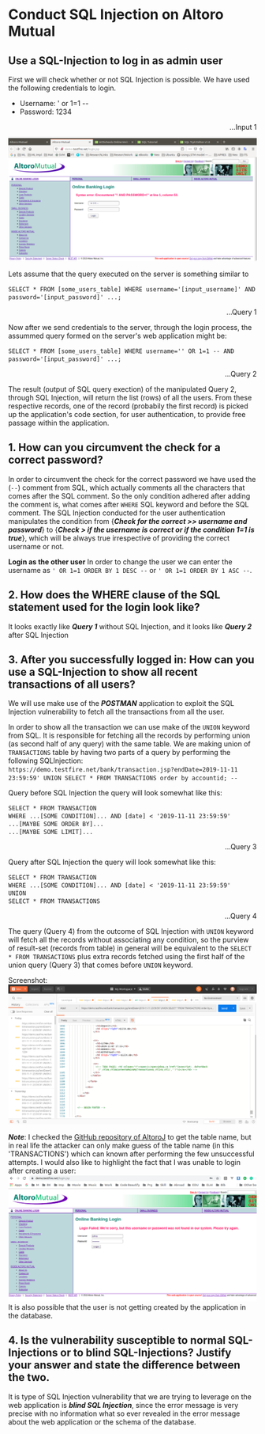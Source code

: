 # Conduct SQL Injection on Altoro Mutual

## Use a SQL-Injection to log in as admin user

First we will check whether or not SQL Injection is possible. We have used the following credentials to login.
 - Username: ' or 1=1 --
 - Password: 1234  
<div style="text-align: right"> ...Input 1 </div>


![Screenshot](img/AltoroMutual_Login_SQLInjection_Credentials.png)

Lets assume that the query executed on the server is something similar to
```
SELECT * FROM [some_users_table] WHERE username='[input_username]' AND password='[input_password]' ...;
```
<div style="text-align: right"> ...Query 1 </div>

Now after we send credentials to the server, through the login process, the assummed query formed on the server's web application might be:
```
SELECT * FROM [some_users_table] WHERE username='' OR 1=1 -- AND password='[input_password]' ...;
```
<div style="text-align: right"> ...Query 2 </div>

The result (output of SQL query exection) of the manipulated Query 2, through SQL Injection, will return the list (rows) of all the users. From these respective records, one of the record (probabily the first record) is picked up the application's code section, for user authentication, to provide free passage within the application.

## 1. How can you circumvent the check for a correct password?

In order to circumvent the check for the correct password we have used the (`--`) comment from SQL, which actually comments all the characters that comes after the SQL comment. So the only condition adhered after adding the comment is, what comes after `WHERE` SQL keyword and before the SQL comment. The SQL Injection conducted for the user authentication manipulates the condition from {***Check for the correct >> username and password***} to {***Check > if the username is correct or if the condition 1=1 is true***}, which will be always true irrespective of providing the correct username or not.

**Login as the other user**
In order to change the user we can enter the username as `' OR 1=1 ORDER BY 1 DESC --` or `' OR 1=1 ORDER BY 1 ASC --`.


## 2. How does the WHERE clause of the SQL statement used for the login look like?

It looks exactly like ***Query 1*** without SQL Injection, and it looks like ***Query 2*** after SQL Injection


## 3. After you successfully logged in: How can you use a SQL-Injection to show all recent transactions of all users?

We will use make use of the ***POSTMAN*** application to exploit the SQL Injection vulnerability to fetch all the transactions from all the user.

In order to show all the transaction we can use make of the `UNION` keyword from SQL. It is responsible for fetching all the records by performing union (as second half of any query) with the same table. We are making union of `TRANSACTIONS` table by having two parts of a query by performing the following SQLInjection:  
`https://demo.testfire.net/bank/transaction.jsp?endDate=2019-11-11 23:59:59' UNION SELECT * FROM TRANSACTIONS order by accountid; --`

Query before SQL Injection the query will look somewhat like this:
```
SELECT * FROM TRANSACTION
WHERE ...[SOME CONDITION]... AND [date] < '2019-11-11 23:59:59'
...[MAYBE SOME ORDER BY]...
...[MAYBE SOME LIMIT]...
```
<div style="text-align: right"> ...Query 3 </div>


Query after SQL Injection the query will look somewhat like this:
```
SELECT * FROM TRANSACTION
WHERE ...[SOME CONDITION]... AND [date] < '2019-11-11 23:59:59'
UNION
SELECT * FROM TRANSACTIONS
```
<div style="text-align: right"> ...Query 4 </div>

The query (Query 4) from the outcome of SQL Injection with `UNION` keyword will fetch all the records without associating any condition, so the purview of result-set (records from table) in general will be equivalent to the `SELECT * FROM TRANSACTIONS` plus extra records fetched using the first half of the union query (Query 3) that comes before `UNION` keyword.
 
Screenshot:
![Screenshot](img/SQLInjection_All_Transaction.png)

***Note***: I checked the [GitHub repository of AltoroJ](https://github.com/hclproducts/AltoroJ/tree/AltoroJ-3.2) to get the table name, but in real life the attacker can only make guess of the table name (in this 'TRANSACTIONS') which can known after performing the few unsuccessful attempts. I would also like to highlight the fact that I was unable to login after creating a user:  
![Screenshot](img/SQLInjection_User_Not_Created.png)  
It is also possible that the user is not getting created by the application in the database.


## 4. Is the vulnerability susceptible to normal SQL-Injections or to blind SQL-Injections? Justify your answer and state the difference between the two.

It is type of SQL Injection vulnerability that we are trying to leverage on the web application is ***blind SQL Injection***, since the error message is very precise with no information what so ever revealed in the error message about the web application or the schema of the database.

